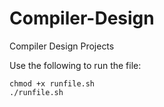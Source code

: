 # Compiler-Design
Compiler Design Projects

Use the following to run the file: 
```
chmod +x runfile.sh
./runfile.sh
```
